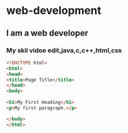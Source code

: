 # web-development
## I am a web developer
### My skil vidoe edit,java,c,c++,html,css
~~~html
<!DOCTYPE html>
<html>
<head>
<title>Page Title</title>
</head>
<body>
 
<h1>My First Heading</h1>
<p>My first paragraph.</p>

</body>
</html>
~~~
<ing src="https://media3.giphy.com/media/qgQUggAC3Pfv687qPC/giphy.gif">
